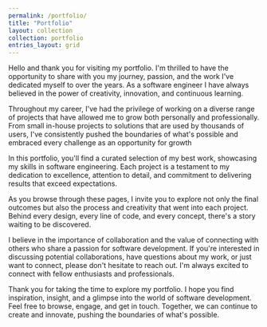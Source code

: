 ```yaml
---
permalink: /portfolio/
title: "Portfolio"
layout: collection
collection: portfolio
entries_layout: grid
---
```


Hello and thank you for visiting my portfolio. I'm thrilled to have the opportunity to share with you my journey, passion, and the work I've dedicated myself to over the years. As a software engineer I have always believed in the power of creativity, innovation, and continuous learning.

Throughout my career, I've had the privilege of working on a diverse range of projects that have allowed me to grow both personally and professionally. From small in-house projects to solutions that are used by thousands of users, I've consistently pushed the boundaries of what's possible and embraced every challenge as an opportunity for growth

In this portfolio, you'll find a curated selection of my best work, showcasing my skills in software engineering. Each project is a testament to my dedication to excellence, attention to detail, and commitment to delivering results that exceed expectations.

As you browse through these pages, I invite you to explore not only the final outcomes but also the process and creativity that went into each project. Behind every design, every line of code, and every concept, there's a story waiting to be discovered.

I believe in the importance of collaboration and the value of connecting with others who share a passion for software development. If you're interested in discussing potential collaborations, have questions about my work, or just want to connect, please don't hesitate to reach out. I'm always excited to connect with fellow enthusiasts and professionals.

Thank you for taking the time to explore my portfolio. I hope you find inspiration, insight, and a glimpse into the world of software development. Feel free to browse, engage, and get in touch. Together, we can continue to create and innovate, pushing the boundaries of what's possible.

